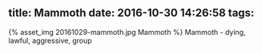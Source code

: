 title: Mammoth
date: 2016-10-30 14:26:58
tags:
---
{% asset_img 20161029-mammoth.jpg Mammoth %}
Mammoth - dying, lawful, aggressive, group
